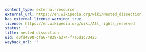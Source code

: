 ```yaml
---
content_type: external-resource
external_url: https://en.wikipedia.org/wiki/Nested_dissection
has_external_license_warning: true
license: https://en.wikipedia.org/wiki/All_rights_reserved
status: ''
title: nested dissection
uid: d0fd4898-cfa6-4839-a374-f7a5d1c73425
wayback_url: ''
---
```

